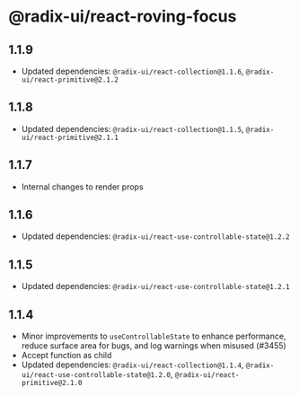 # @radix-ui/react-roving-focus

## 1.1.9

- Updated dependencies: `@radix-ui/react-collection@1.1.6`, `@radix-ui/react-primitive@2.1.2`

## 1.1.8

- Updated dependencies: `@radix-ui/react-collection@1.1.5`, `@radix-ui/react-primitive@2.1.1`

## 1.1.7

- Internal changes to render props

## 1.1.6

- Updated dependencies: `@radix-ui/react-use-controllable-state@1.2.2`

## 1.1.5

- Updated dependencies: `@radix-ui/react-use-controllable-state@1.2.1`

## 1.1.4

- Minor improvements to `useControllableState` to enhance performance, reduce surface area for bugs, and log warnings when misused (#3455)
- Accept function as child
- Updated dependencies: `@radix-ui/react-collection@1.1.4`, `@radix-ui/react-use-controllable-state@1.2.0`, `@radix-ui/react-primitive@2.1.0`
